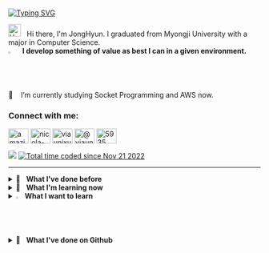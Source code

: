 <br>

[![Typing SVG](https://readme-typing-svg.herokuapp.com?font=Oleo+Script&color=6DC4DBFF&size=35&width=800&height=53&lines=Always+happy+junior+Full+Stack+Developer;Every+day+Fac,+si+facis%E3%80%80)](https://git.io/typing-svg)

<img src="https://raw.githubusercontent.com/Tarikul-Islam-Anik/Animated-Fluent-Emojis/master/Emojis/Hand%20gestures/Hand%20with%20Fingers%20Splayed%20Light%20Skin%20Tone.png" alt="Hand with Fingers Splayed Light Skin Tone" width="25" height="25" /> &nbsp; Hi there, I'm JongHyun. I graduated from Myongji University with a major in Computer Science.<br>
<img src="https://raw.githubusercontent.com/Tarikul-Islam-Anik/Animated-Fluent-Emojis/master/Emojis/Hand%20gestures/Eyes.png" alt="Eyes" width="2%" /> 
**I develop something of value as best I can in a given environment.** <br>
📖  &nbsp;&nbsp;  I’m currently studying Socket Programming and AWS now.

<h3 align="left">Connect with me:</h3>
<p align="left">
<!-- <a href="https://codepen.io/almond0115" target="blank"><img align="center" src="https://raw.githubusercontent.com/rahuldkjain/github-profile-readme-generator/master/src/images/icons/Social/codepen.svg" alt="nicolacastellanidev" height="30" width="40" /></a>
<a href="https://dev.to/almond0115" target="blank"><img align="center" src="https://raw.githubusercontent.com/rahuldkjain/github-profile-readme-generator/master/src/images/icons/Social/devto.svg" alt="nicolalc" height="30" width="40" /></a> -->
<a href="https://twitter.com/almond0115" target="blank"><img align="center" src="https://raw.githubusercontent.com/rahuldkjain/github-profile-readme-generator/master/src/images/icons/Social/twitter.svg" alt="amazingsurpr1se" height="30" width="40" /></a>
<a href="https://www.linkedin.com/in/jonghyunjung" target="blank"><img align="center" src="https://raw.githubusercontent.com/rahuldkjain/github-profile-readme-generator/master/src/images/icons/Social/linked-in-alt.svg" alt="nicola-castellani-313b9084" height="30" width="40" /></a>
<a href="https://instagram.com/viaunixue" target="blank"><img align="center" src="https://raw.githubusercontent.com/rahuldkjain/github-profile-readme-generator/master/src/images/icons/Social/instagram.svg" alt="viaunixue" height="30" width="40" /></a>
<a href="https://medium.com/@viaunixue" target="blank"><img align="center" src="https://raw.githubusercontent.com/rahuldkjain/github-profile-readme-generator/master/src/images/icons/Social/medium.svg" alt="@viaunixue" height="30" width="40" /></a>
<a href="https://discord.gg/Z8hMVTFz" target="blank"><img align="center" src="https://raw.githubusercontent.com/rahuldkjain/github-profile-readme-generator/master/src/images/icons/Social/discord.svg" alt="5935" height="30" width="40" /></a>
</p>

<a href="https://hits.seeyoufarm.com"><img src="https://hits.seeyoufarm.com/api/count/incr/badge.svg?url=https%3A%2F%2Fgithub.com%2Falmond0115%2Fhit-counter&count_bg=%236DC4DB&title_bg=%23817F7F&icon=github.svg&icon_color=%23E7E7E7&title=Views&edge_flat=false"/></a> 
<a href="https://wakatime.com/@a5e4e091-a753-4fe4-b8d3-62921a69d04a"><img src="https://wakatime.com/badge/user/a5e4e091-a753-4fe4-b8d3-62921a69d04a.svg" alt="Total time coded since Nov 21 2022" /></a>

---

<details>
<summary> 🥇 &nbsp; <strong> What I've done before </strong> </summary>
   <br>
   
   |참가 기간|참가 내용|참가 결과|
   |:---:|---|---|
   | 2023.10.16 ~ 2023.10.21| 제 1회 ICP ABC 아카데미 해커톤 블록체인 대회 |🏆 우승|
   
</details>

<details>
   <summary> 💪 &nbsp; <strong> What I'm learning now </strong> </summary>
<!--    <p align="left"> 
      <br>
    <a href="https://www.w3schools.com/html/" target="_blank" rel="noreferrer"> <img src="https://raw.githubusercontent.com/devicons/devicon/master/icons/html5/html5-original-wordmark.svg" alt="html5" width="40" height="40"/> </a>
    <a href="https://www.w3schools.com/css/" target="_blank" rel="noreferrer"> <img src="https://raw.githubusercontent.com/devicons/devicon/master/icons/css3/css3-original-wordmark.svg" alt="css3" width="40" height="40"/> </a>
    <a href="https://developer.mozilla.org/en-US/docs/Web/JavaScript" target="_blank" rel="noreferrer"> <img src="https://raw.githubusercontent.com/devicons/devicon/master/icons/javascript/javascript-original.svg" alt="javascript" width="40" height="40"/> </a> 
   <a href="https://reactjs.org/" target="_blank" rel="noreferrer"> <img src="https://raw.githubusercontent.com/devicons/devicon/master/icons/react/react-original-wordmark.svg" alt="react" width="40" height="40"/> </a>
   <a href="https://vuejs.org/" target="_blank" rel="noreferrer"> <img src="https://github.com/devicons/devicon/raw/master/icons/vuejs/vuejs-original.svg" alt="vuejs" width="40" height="40"/> </a>
   <a href="https://flutter.dev" target="_blank" rel="noreferrer"> <img src="https://raw.githubusercontent.com/devicons/devicon/master/icons/flutter/flutter-original.svg" alt="flutter" width="40" height="40"/> </a>
   <a href="https://expressjs.com" target="_blank" rel="noreferrer"> <img src="https://raw.githubusercontent.com/devicons/devicon/master/icons/express/express-original-wordmark.svg" alt="express" width="40" height="40"/> </a> 
   <a href="https://www.mongodb.com/" target="_blank" rel="noreferrer"> <img src="https://raw.githubusercontent.com/devicons/devicon/master/icons/mongodb/mongodb-original-wordmark.svg" alt="mongodb" width="40" height="40"/> </a> 
   <a href="https://nodejs.org" target="_blank" rel="noreferrer"> <img src="https://raw.githubusercontent.com/devicons/devicon/master/icons/nodejs/nodejs-original-wordmark.svg" alt="nodejs" width="40" height="40"/> </a>
   
   <a href="https://www.mysql.com/" target="_blank" rel="noreferrer"> <img src="https://raw.githubusercontent.com/devicons/devicon/master/icons/mysql/mysql-original-wordmark.svg" alt="mysql" width="40" height="40"/> </a>
   <a href="https://www.docker.com/" target="_blank" rel="noreferrer"> <img src="https://raw.githubusercontent.com/devicons/devicon/master/icons/docker/docker-original-wordmark.svg" alt="docker" width="40" height="40"/> </a>
    <a href="https://www.java.com" target="_blank" rel="noreferrer"> <img src="https://raw.githubusercontent.com/devicons/devicon/master/icons/java/java-original.svg" alt="java" width="40" height="40"/> </a> 
    <a href="https://www.cprogramming.com/" target="_blank" rel="noreferrer"> <img src="https://raw.githubusercontent.com/devicons/devicon/master/icons/c/c-original.svg" alt="c" width="40" height="40"/> </a>
   <a href="https://www.python.org" target="_blank" rel="noreferrer"> <img src="https://raw.githubusercontent.com/devicons/devicon/master/icons/python/python-original.svg" alt="python" width="40" height="40"/> </a> 
    <a href="https://postman.com" target="_blank" rel="noreferrer"> <img src="https://www.vectorlogo.zone/logos/getpostman/getpostman-icon.svg" alt="postman" width="40" height="40"/> </a>  -->
   <!--
   <img src="https://img.shields.io/badge/python-3670A0?style=for-the-badge&logo=python&logoColor=ffdd54"/> 
   <img src="https://img.shields.io/badge/PyTorch-EE4C2C?style=for-the-badge&logo=PyTorch&logoColor=white"> 
   <img src="https://img.shields.io/badge/Ubuntu-E95420?style=for-the-badge&logo=ubuntu&logoColor=white"> 
   <img src="https://img.shields.io/badge/Numpy-013243?style=for-the-badge&logo=Numpy&logoColor=white"> 
   <img src="https://img.shields.io/badge/Pandas-150458?style=for-the-badge&logo=Pandas&logoColor=white"> 
   <img src="https://img.shields.io/badge/Scikit_learn-F7931E?style=for-the-badge&logo=scikitlearn&logoColor=white">
   <img src="https://img.shields.io/badge/FastAPI-009688?style=for-the-badge&logo=FastAPI&logoColor=black">  
   <img src="https://img.shields.io/badge/Poetry-60A5FA?style=for-the-badge&logo=Poetry&logoColor=black">  
   <code><img height="35" src="https://skills.thijs.gg/icons?i=java&theme=light"></code>
   <code><img height="35" src="https://skills.thijs.gg/icons?i=python&theme=light"></code>
   <code><img height="35" src="https://skills.thijs.gg/icons?i=kotlin&theme=light"></code>
   <code><img height="35" src="https://skills.thijs.gg/icons?i=mysql&theme=light"></code>
   <code><img height="30" src="https://cdn-icons-png.flaticon.com/512/226/226777.png"></code>
   <code><img height="30" src="https://raw.githubusercontent.com/github/explore/80688e429a7d4ef2fca1e82350fe8e3517d3494d/topics/javascript/javascript.png"></code>
   <code><img height="30" src="https://raw.githubusercontent.com/github/explore/80688e429a7d4ef2fca1e82350fe8e3517d3494d/topics/kotlin/kotlin.png"></code>
   <code><img height="30" src="https://raw.githubusercontent.com/github/explore/80688e429a7d4ef2fca1e82350fe8e3517d3494d/topics/php/php.png"></code>
   <code><img height="30" src="https://upload.wikimedia.org/wikipedia/commons/1/19/C_Logo.png"></code>
   <code><img height="30" src="https://raw.githubusercontent.com/github/explore/80688e429a7d4ef2fca1e82350fe8e3517d3494d/topics/python/python.png"></code>
   <br> -->
   <br>
   
   <img src="https://img.shields.io/badge/Linux-FCC624?style=flat&logo=linux&logoColor=black">
   <img src="https://img.shields.io/badge/java-007396?style=flat&logo=java&logoColor=white">
   <img src="https://img.shields.io/badge/c-A8B9CC?style=flat&logo=c&logoColor=white">
   <img src="https://img.shields.io/badge/c++-00599C?style=flat&logo=c%2B%2B&logoColor=white">
   <img src="https://img.shields.io/badge/kotlin-7F52FF?style=flat&logo=kotlin&logoColor=white">
   <br>
   <!-- <img src="https://img.shields.io/badge/python-3776AB?style=flat&logo=python&logoColor=white"> -->
   <img src="https://img.shields.io/badge/SpringBoot-6DB33F?style=flat&logo=SpringBoot&logoColor=white">
   <img src="https://img.shields.io/badge/Spring Data JPA-6DB33F?style=flat&logo=Spring&logoColor=black"> 
   <img src="https://img.shields.io/badge/Spring MVC-6DB33F?style=flat&logo=Spring&logoColor=black"> 
   <br>
   <img src="https://img.shields.io/badge/AWS EC2-FFB71B?style=flat&logo=Amazon AWS&logoColor=black"> 
   <img src="https://img.shields.io/badge/AWS RDS-FFB71B?style=flat&logo=Amazon AWS&logoColor=black">
   <br>
   <img src="https://img.shields.io/badge/Node.js-43853D?style=flat&logo=node.js&logoColor=white">
   <img src="https://img.shields.io/badge/html-E34F26?style=flat&logo=html5&logoColor=white">
   <img src="https://img.shields.io/badge/javascript-F7DF1E?style=flat&logo=javascript&logoColor=black">
   <img src="https://img.shields.io/badge/css-1572B6?style=flat&logo=css3&logoColor=white">
   <br>
   <img src="https://img.shields.io/badge/MariaDB-003545?style=flat&logo=MariaDB&logoColor=white">
   <img src="https://img.shields.io/badge/MySQL-4479A1?style=flat&logo=MySQL&logoColor=white"> 
   <br>
   <!--<img src="https://img.shields.io/badge/IntelliJ IDEA-000000?style=flat&logo=IntelliJ IDEA&logoColor=white" />
   <img src="https://img.shields.io/badge/Visual Studio Code-007ACC?style=flat&logo=Visual Studio Code&logoColor=white" />
   <img src="https://img.shields.io/badge/git-F05032?style=flat&logo=git&logoColor=white">
   <br>
   <img src="https://img.shields.io/badge/notion-000000?style=flat&logo=notion&logoColor=white">
   <img src="https://img.shields.io/badge/Figma-F24E1E?style=flat&logo=Figma&logoColor=white" />
   <img src="https://img.shields.io/badge/Slack-4A154B?style=flat&logo=Slack&logoColor=white" />
   <img src="https://img.shields.io/badge/GitHub-181717?style=flat&logo=GitHub&logoColor=white" />
   <img src="https://img.shields.io/badge/Postman-FF6C37?style=flat&logo=Postman&logoColor=white" />-->
</details>

<details>
   <summary> <img src="https://raw.githubusercontent.com/Tarikul-Islam-Anik/Animated-Fluent-Emojis/master/Emojis/Travel%20and%20places/Fire.png" alt="Fire" width="2%" /> &nbsp;<strong>What I want to learn</strong> </summary>
   <br>
   <img src="https://img.shields.io/badge/Spring Webflux-6DB33F?style=flat&logo=React&logoColor=black">
   <br>
   <img src="https://img.shields.io/badge/AWS ROUTE53-FFB71B?style=flat&logo=Amazon AWS&logoColor=black">  
   <img src="https://img.shields.io/badge/AWS BEANSTALK-FFB71B?style=flat&logo=Amazon AWS&logoColor=black"> 
   <img src="https://img.shields.io/badge/AWS ECR-FFB71B?style=flat&logo=Amazon AWS&logoColor=black">
   <br>
   <img src="https://img.shields.io/badge/Docker-2496ED?style=flat&logo=Docker&logoColor=white"> 
   <img src="https://img.shields.io/badge/Kubernetes-326CE5?style=flat&logo=Kubernetes&logoColor=white"> 
   <img src="https://img.shields.io/badge/Apache Kafka-231F20?style=flat&logo=Apache Kafka&logoColor=white">
   <br> 
   <img src="https://img.shields.io/badge/NestJS-E0234E?style=flat&logo=NestJS&logoColor=black">
   <img src="https://img.shields.io/badge/TypeScript-007ACC?style=flat&logo=typescript&logoColor=white">
   <img src="https://img.shields.io/badge/React-20232A?style=flat&logo=react&logoColor=61DAFB">
<!--    <img src="https://img.shields.io/badge/Jira-0052CC?style=flat&logo=Jira&logoColor=white" /> -->
   <br>
   <img src="https://img.shields.io/badge/Firebase-FFCA28?style=flat&logo=Firebase&logoColor=white" />
   <img src="https://img.shields.io/badge/MongoDB-6DB33F?style=flat&logo=mongodb&logoColor=black">
   <img src="https://img.shields.io/badge/DynamoDB-4053D6?style=flat&logo=Amazon DynamoDB&logoColor=white"> 
   <br>
   <img src="https://img.shields.io/badge/S3-569A31?style=flat&logo=Amazon S3&logoColor=white"> 
   <img src="https://img.shields.io/badge/Redis-DC382D?style=flat&logo=Redis&logoColor=white"> 
   <img src="https://img.shields.io/badge/Elasticsearch-00ADD8?style=flat&logo=Elasticsearch&logoColor=black"> 
   <br>
   <img src="https://img.shields.io/badge/GRPC-00ADD8?style=flat&logo=&logoColor=black"> 
   <img src="https://img.shields.io/badge/Armeria-F75690?style=flat&logo=armeria&logoColor=black"> 
   <img src="https://img.shields.io/badge/Jenkins-D24939?style=flat&logo=Jenkins&logoColor=black"> 
</details>

<details>
   <summary> 🍭 &nbsp; <strong> What I've done on Github </strong> </summary>
   <br>
   <!--![almond's github stats](https://github-readme-stats.vercel.app/api?username=almond0115&show_icons=true&theme=merko)-->
   <img height="180em" src="https://github-readme-stats.vercel.app/api/top-langs/?username=almond0115&layout=compact&langs_count=8&theme=tokyonight"/>
   <img height="180em" src="https://github-readme-stats.vercel.app/api?username=almond0115&show_icons=true&theme=tokyonight"/>
   <!--    <img height="380em" src="https://stats.dooboo.io/api/github-stats-advanced?login=almond0115"/> -->
</details>
<br>
